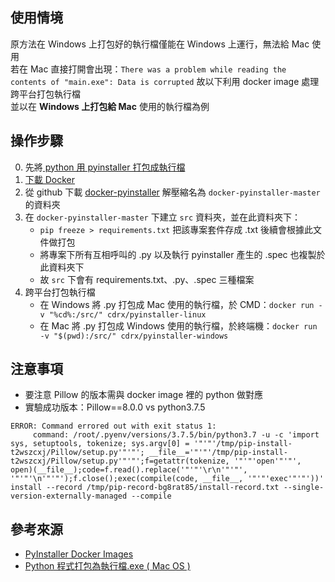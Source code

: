 ## 使用情境
原方法在 Windows 上打包好的執行檔僅能在 Windows 上運行，無法給 Mac 使用  
若在 Mac 直接打開會出現：`There was a problem while reading the contents of "main.exe": Data is corrupted`
故以下利用 docker image 處理跨平台打包執行檔  
並以在 **Windows 上打包給 Mac** 使用的執行檔為例  

## 操作步驟
0. 先將[ python 用 pyinstaller 打包成執行檔](https://github.com/yuning-lin/SideProjects/edit/main/CreateExecutable/README.md)
1. [下載 Docker](https://github.com/yuning-lin/EnvironmentSetup/edit/main/Docker/README.md)
2. 從 github 下載 [docker-pyinstaller](https://github.com/cdrx/docker-pyinstaller) 解壓縮名為 `docker-pyinstaller-master` 的資料夾
3. 在 `docker-pyinstaller-master` 下建立 `src` 資料夾，並在此資料夾下：
    * `pip freeze > requirements.txt` 把該專案套件存成 .txt 後續會根據此文件做打包
    * 將專案下所有互相呼叫的 .py 以及執行 pyinstaller 產生的 .spec 也複製於此資料夾下
    * 故 `src` 下會有 requirements.txt、.py、.spec 三種檔案
4. 跨平台打包執行檔
    * 在 Windows 將 .py 打包成 Mac 使用的執行檔，於 CMD：`docker run -v "%cd%:/src/" cdrx/pyinstaller-linux` 
    * 在 Mac 將 .py 打包成 Windows 使用的執行檔，於終端機：`docker run -v "$(pwd):/src/" cdrx/pyinstaller-windows`

## 注意事項
* 要注意 Pillow 的版本需與 docker image 裡的 python 做對應
* 實驗成功版本：Pillow==8.0.0 vs python3.7.5
```
ERROR: Command errored out with exit status 1:
     command: /root/.pyenv/versions/3.7.5/bin/python3.7 -u -c 'import sys, setuptools, tokenize; sys.argv[0] = '"'"'/tmp/pip-install-t2wszcxj/Pillow/setup.py'"'"'; __file__='"'"'/tmp/pip-install-t2wszcxj/Pillow/setup.py'"'"';f=getattr(tokenize, '"'"'open'"'"', open)(__file__);code=f.read().replace('"'"'\r\n'"'"', '"'"'\n'"'"');f.close();exec(compile(code, __file__, '"'"'exec'"'"'))' install --record /tmp/pip-record-bg8rat85/install-record.txt --single-version-externally-managed --compile
```

## 參考來源
* [PyInstaller Docker Images](https://github.com/cdrx/docker-pyinstaller)
* [Python 程式打包為執行檔.exe ( Mac OS )](https://medium.com/%E6%88%91%E5%B0%B1%E5%95%8F%E4%B8%80%E5%8F%A5-%E6%80%8E%E9%BA%BC%E5%AF%AB/python-%E5%B0%87%E7%A8%8B%E5%BC%8F%E6%89%93%E5%8C%85%E7%82%BA%E5%9F%B7%E8%A1%8C%E6%AA%94-exe-mac-os-e9521bc87e24)
